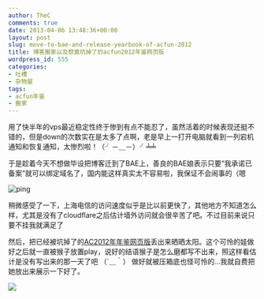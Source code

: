 ```yaml
---
author: TheC
comments: true
date: 2013-04-06 13:48:36+00:00
layout: post
slug: move-to-bae-and-release-yearbook-of-acfun-2012
title: 博客搬家以及祭奠坑掉了的acfun2012年鉴网页版
wordpress_id: 555
categories:
- 吐槽
- 杂物屋
tags:
- acfun年鉴
- 搬家
---
```


用了快半年的vps最近稳定性终于惨到有点不能忍了，虽然活着的时候表现还挺不错的，但是down的次数实在是太多了点啊，老是早上一打开电脑就看到一列宕机通知和恢复通知，太惨烈啦！（╯－＿－）╯╧╧

于是趁着今天不想做毕设把博客迁到了BAE上，善良的BAE娘表示只要“我承诺已备案”就可以绑定域名了，国内能这样真实太不容易啦，我保证不会闹事的（嗯

![ping](http://thec.u.qiniudn.com/rb5YvgA.jpg)

稍微感受了一下，上海电信的访问速度似乎是比以前更快了，其他地方不知道怎么样，尤其是没有了cloudflare之后估计墙外访问就会很辛苦了吧。不过目前来说只要不挂我就满足了

然后，把已经被坑掉了的<a href="http://rakuen.thec.me/ac2012" target="_blank">AC2012年年鉴网页版</a>丢出来晒晒太阳。这个可怜的娃做好之后就一直被猴子放置play，说好的结语猴子是怎么磨都写不出来，照这样看估计是没有写出来的那一天了吧 （´＿｀） 做好就被压箱底也怪可怜的...我就自费把她放出来展示一下好了。

<a href="http://rakuen.thec.me/ac2012" target="_blank">![](http://thec.u.qiniudn.com/ZugnHmf.jpg)</a>
